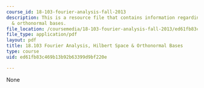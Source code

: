 ```yaml
---
course_id: 18-103-fourier-analysis-fall-2013
description: This is a resource file that contains information regarding hilbert space
  & orthonormal bases.
file_location: /coursemedia/18-103-fourier-analysis-fall-2013/ed61fb83c469b13b92b63399d9bf220e_MIT18_103F13_orthonormal.pdf
file_type: application/pdf
layout: pdf
title: 18.103 Fourier Analysis, Hilbert Space & Orthonormal Bases
type: course
uid: ed61fb83c469b13b92b63399d9bf220e

---
```

None